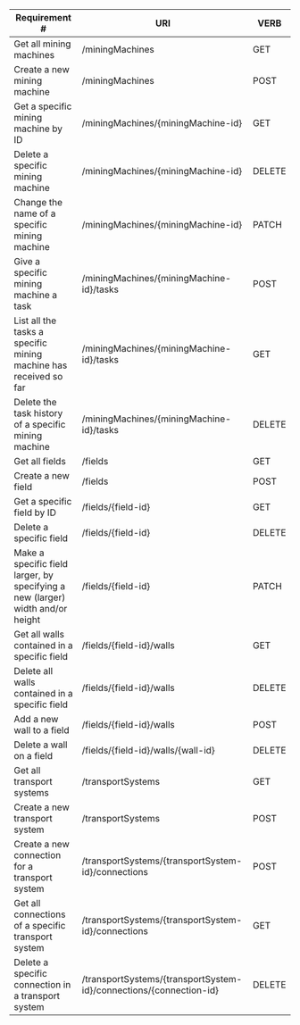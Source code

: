 |Requirement # | URI | VERB |
|---|---|---|
| Get all mining machines                                                                      | /miningMachines | GET |
| Create a new mining machine                                                                  | /miningMachines | POST |
| Get a specific mining machine by ID                                                          | /miningMachines/{miningMachine-id} | GET |
| Delete a specific mining machine                                                             | /miningMachines/{miningMachine-id} | DELETE |
| Change the name of a specific mining machine                                                 | /miningMachines/{miningMachine-id}| PATCH |
| Give a specific mining machine a task                                         | /miningMachines/{miningMachine-id}/tasks | POST |
| List all the tasks a specific mining machine has received so far                        | /miningMachines/{miningMachine-id}/tasks | GET |
| Delete the task history of a specific mining machine                                    | /miningMachines/{miningMachine-id}/tasks | DELETE |
| Get all fields                                                                 | /fields | GET |
| Create a new field                                                             | /fields | POST |
| Get a specific field by ID                                                     | /fields/{field-id} | GET |
| Delete a specific field                                                        | /fields/{field-id} | DELETE |
| Make a specific field larger, by specifying a new (larger) width and/or height | /fields/{field-id} | PATCH |
| Get all walls contained in a specific field                                  | /fields/{field-id}/walls | GET |
| Delete all walls contained in a specific field                               | /fields/{field-id}/walls | DELETE |
| Add a new wall to a field                                                    | /fields/{field-id}/walls | POST |
| Delete a wall on a field                                                     | /fields/{field-id}/walls/{wall-id} | DELETE |
| Get all transport systems                                                            | /transportSystems | GET |
| Create a new transport system                                                        | /transportSystems | POST |
| Create a new connection for a transport system                                       | /transportSystems/{transportSystem-id}/connections | POST |
| Get all connections of a specific transport system                                   | /transportSystems/{transportSystem-id}/connections | GET |
| Delete a specific connection in a transport system                                   | /transportSystems/{transportSystem-id}/connections/{connection-id} | DELETE |